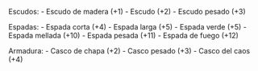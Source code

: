 
Escudos:
	- Escudo de madera (+1)
	- Escudo (+2)
	- Escudo pesado (+3)

Espadas:
	- Espada corta (+4)
	- Espada larga (+5)
	- Espada verde (+5)
	- Espada mellada (+10)
	- Espada pesada (+11)
	- Espada de fuego (+12)

Armadura:
	- Casco de chapa (+2)
 	- Casco pesado (+3)
	- Casco del caos (+4)

